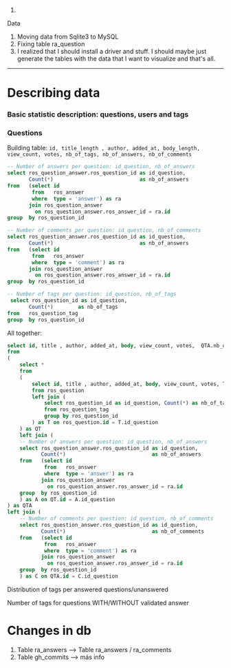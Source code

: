 1. 

   Data

   1. Moving data from Sqlite3 to MySQL
   2. Fixing table ra_question
   3. I realized that I should install a driver and stuff. I should maybe just generate the tables with the data that I want to visualize and that's all.

   

   ------

   # Describing data

   ### **Basic statistic description**: questions, users and tags

   ### **Questions**

   Building table: `id, title_length , author, added_at, body_length, view_count, votes, nb_of_tags, nb_of_answers, nb_of_comments`

   ```sql lite
   -- Number of answers per question: id_question, nb_of_answers
   select ros_question_answer.ros_question_id as id_question,
          Count(*)                            as nb_of_answers
   from   (select id
           from   ros_answer
           where  type = 'answer') as ra
          join ros_question_answer
            on ros_question_answer.ros_answer_id = ra.id
   group  by ros_question_id  
   
   ```

   ```sql lite
   -- Number of comments per question: id_question, nb_of_comments
   select ros_question_answer.ros_question_id as id_question,
          Count(*)                            as nb_of_answers
   from   (select id
           from   ros_answer
           where  type = 'comment') as ra
          join ros_question_answer
            on ros_question_answer.ros_answer_id = ra.id
   group  by ros_question_id  
   
   ```

   ```sql lite
   -- Number of tags per question: id_question, nb_of_tags
    select ros_question_id as id_question,
          Count(*)        as nb_of_tags
   from   ros_question_tag
   group  by ros_question_id  
   ```

   All together:

   ```sql lite
   select id, title , author, added_at, body, view_count, votes,  QTA.nb_of_tags, QTA.nb_of_answers, C.nb_of_comments
   from 
   (
       select *
       from
       (
           select id, title , author, added_at, body, view_count, votes, T.nb_of_tags as nb_of_tags
           from ros_question
           left join (
               select ros_question_id as id_question, Count(*) as nb_of_tags
               from ros_question_tag
               group by ros_question_id
           ) as T on ros_question.id = T.id_question
       ) as QT
       left join (
       -- Number of answers per question: id_question, nb_of_answers
       select ros_question_answer.ros_question_id as id_question,
              Count(*)                            as nb_of_answers
       from   (select id
               from   ros_answer
               where  type = 'answer') as ra
              join ros_question_answer
                on ros_question_answer.ros_answer_id = ra.id
       group  by ros_question_id  
       ) as A on QT.id = A.id_question
   ) as QTA 
   left join (
       -- Number of comments per question: id_question, nb_of_comments
       select ros_question_answer.ros_question_id as id_question,
              Count(*)                            as nb_of_comments
       from   (select id
               from   ros_answer
               where  type = 'comment') as ra
              join ros_question_answer
                on ros_question_answer.ros_answer_id = ra.id
       group  by ros_question_id  
       ) as C on QTA.id = C.id_question
   
   ```

   Distribution of tags per answered questions/unanswered

   

   Number of tags for questions WITH/WITHOUT validated answer

   

   

   # Changes in db

   1. Table ra_answers --> Table ra_answers / ra_comments
   2. Table gh_commits --> más info 